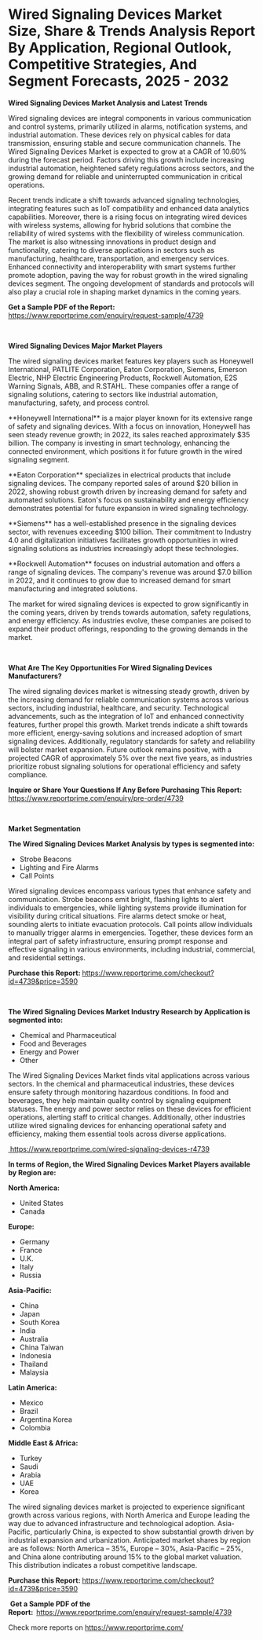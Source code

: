 <p><h1>Wired Signaling Devices Market Size, Share & Trends Analysis Report By Application, Regional Outlook, Competitive Strategies, And Segment Forecasts, 2025 - 2032</h1></p><p><strong>Wired Signaling Devices Market Analysis and Latest Trends</strong></p>
<p><p>Wired signaling devices are integral components in various communication and control systems, primarily utilized in alarms, notification systems, and industrial automation. These devices rely on physical cables for data transmission, ensuring stable and secure communication channels. The Wired Signaling Devices Market is expected to grow at a CAGR of 10.60% during the forecast period. Factors driving this growth include increasing industrial automation, heightened safety regulations across sectors, and the growing demand for reliable and uninterrupted communication in critical operations.</p><p>Recent trends indicate a shift towards advanced signaling technologies, integrating features such as IoT compatibility and enhanced data analytics capabilities. Moreover, there is a rising focus on integrating wired devices with wireless systems, allowing for hybrid solutions that combine the reliability of wired systems with the flexibility of wireless communication. The market is also witnessing innovations in product design and functionality, catering to diverse applications in sectors such as manufacturing, healthcare, transportation, and emergency services. Enhanced connectivity and interoperability with smart systems further promote adoption, paving the way for robust growth in the wired signaling devices segment. The ongoing development of standards and protocols will also play a crucial role in shaping market dynamics in the coming years.</p></p>
<p><strong>Get a Sample PDF of the Report:&nbsp;</strong> <a href="https://www.reportprime.com/enquiry/request-sample/4739?utm_campaign=2483&utm_medium=2&utm_source=Github&utm_content=ia&utm_term=19032025&utm_id=wired-signaling-devices">https://www.reportprime.com/enquiry/request-sample/4739</a></p>
<p>&nbsp;</p>
<p><strong>Wired Signaling Devices Major Market Players</strong></p>
<p><p>The wired signaling devices market features key players such as Honeywell International, PATLITE Corporation, Eaton Corporation, Siemens, Emerson Electric, NHP Electric Engineering Products, Rockwell Automation, E2S Warning Signals, ABB, and R.STAHL. These companies offer a range of signaling solutions, catering to sectors like industrial automation, manufacturing, safety, and process control.</p><p>**Honeywell International** is a major player known for its extensive range of safety and signaling devices. With a focus on innovation, Honeywell has seen steady revenue growth; in 2022, its sales reached approximately $35 billion. The company is investing in smart technology, enhancing the connected environment, which positions it for future growth in the wired signaling segment.</p><p>**Eaton Corporation** specializes in electrical products that include signaling devices. The company reported sales of around $20 billion in 2022, showing robust growth driven by increasing demand for safety and automated solutions. Eaton's focus on sustainability and energy efficiency demonstrates potential for future expansion in wired signaling technology.</p><p>**Siemens** has a well-established presence in the signaling devices sector, with revenues exceeding $100 billion. Their commitment to Industry 4.0 and digitalization initiatives facilitates growth opportunities in wired signaling solutions as industries increasingly adopt these technologies.</p><p>**Rockwell Automation** focuses on industrial automation and offers a range of signaling devices. The company's revenue was around $7.0 billion in 2022, and it continues to grow due to increased demand for smart manufacturing and integrated solutions.</p><p>The market for wired signaling devices is expected to grow significantly in the coming years, driven by trends towards automation, safety regulations, and energy efficiency. As industries evolve, these companies are poised to expand their product offerings, responding to the growing demands in the market.</p></p>
<p>&nbsp;</p>
<p><strong>What Are The Key Opportunities For Wired Signaling Devices Manufacturers?</strong></p>
<p><p>The wired signaling devices market is witnessing steady growth, driven by the increasing demand for reliable communication systems across various sectors, including industrial, healthcare, and security. Technological advancements, such as the integration of IoT and enhanced connectivity features, further propel this growth. Market trends indicate a shift towards more efficient, energy-saving solutions and increased adoption of smart signaling devices. Additionally, regulatory standards for safety and reliability will bolster market expansion. Future outlook remains positive, with a projected CAGR of approximately 5% over the next five years, as industries prioritize robust signaling solutions for operational efficiency and safety compliance.</p></p>
<p><strong>Inquire or Share Your Questions If Any Before Purchasing This Report:</strong> <a href="https://www.reportprime.com/enquiry/pre-order/4739?utm_campaign=2483&utm_medium=2&utm_source=Github&utm_content=ia&utm_term=19032025&utm_id=wired-signaling-devices">https://www.reportprime.com/enquiry/pre-order/4739</a></p>
<p>&nbsp;</p>
<p><strong>Market Segmentation</strong></p>
<p><strong>The Wired Signaling Devices Market Analysis by types is segmented into:</strong></p>
<p><ul><li>Strobe Beacons</li><li>Lighting and Fire Alarms</li><li>Call Points</li></ul></p>
<p><p>Wired signaling devices encompass various types that enhance safety and communication. Strobe beacons emit bright, flashing lights to alert individuals to emergencies, while lighting systems provide illumination for visibility during critical situations. Fire alarms detect smoke or heat, sounding alerts to initiate evacuation protocols. Call points allow individuals to manually trigger alarms in emergencies. Together, these devices form an integral part of safety infrastructure, ensuring prompt response and effective signaling in various environments, including industrial, commercial, and residential settings.</p></p>
<p><strong>Purchase this Report:&nbsp;</strong><a href="https://www.reportprime.com/checkout?id=4739&price=3590&utm_campaign=2483&utm_medium=2&utm_source=Github&utm_content=ia&utm_term=19032025&utm_id=wired-signaling-devices">https://www.reportprime.com/checkout?id=4739&price=3590</a></p>
<p>&nbsp;</p>
<p><strong>The Wired Signaling Devices Market Industry Research by Application is segmented into:</strong></p>
<p><ul><li>Chemical and Pharmaceutical</li><li>Food and Beverages</li><li>Energy and Power</li><li>Other</li></ul></p>
<p><p>The Wired Signaling Devices Market finds vital applications across various sectors. In the chemical and pharmaceutical industries, these devices ensure safety through monitoring hazardous conditions. In food and beverages, they help maintain quality control by signaling equipment statuses. The energy and power sector relies on these devices for efficient operations, alerting staff to critical changes. Additionally, other industries utilize wired signaling devices for enhancing operational safety and efficiency, making them essential tools across diverse applications.</p></p>
<p><a href="https://www.reportprime.com/wired-signaling-devices-r4739?utm_campaign=2483&utm_medium=2&utm_source=Github&utm_content=ia&utm_term=19032025&utm_id=wired-signaling-devices">&nbsp;https://www.reportprime.com/wired-signaling-devices-r4739</a></p>
<p><strong>In terms of Region, the Wired Signaling Devices Market Players available by Region are:</strong></p>
<p>
    <p> <strong> North America: </strong>
        <ul>
            <li>United States</li>
            <li>Canada</li>
        </ul>
        </p> 
    <p> <strong> Europe: </strong>
        <ul>
            <li>Germany</li>
            <li>France</li>
            <li>U.K.</li>
            <li>Italy</li>
            <li>Russia</li>
        </ul>
        </p> 
    <p> <strong> Asia-Pacific: </strong>
        <ul>
            <li>China</li>
            <li>Japan</li>
            <li>South Korea</li>
            <li>India</li>
            <li>Australia</li>
            <li>China Taiwan</li>
            <li>Indonesia</li>
            <li>Thailand</li>
            <li>Malaysia</li>
        </ul>
        </p> 
    <p> <strong> Latin America: </strong>
        <ul>
            <li>Mexico</li>
            <li>Brazil</li>
            <li>Argentina Korea</li>
            <li>Colombia</li>
        </ul>
        </p> 
    <p> <strong> Middle East & Africa: </strong>
        <ul>
            <li>Turkey</li>
            <li>Saudi</li>
            <li>Arabia</li>
            <li>UAE</li>
            <li>Korea</li>
        </ul>
    </p>
    </p>
<p><p>The wired signaling devices market is projected to experience significant growth across various regions, with North America and Europe leading the way due to advanced infrastructure and technological adoption. Asia-Pacific, particularly China, is expected to show substantial growth driven by industrial expansion and urbanization. Anticipated market shares by region are as follows: North America – 35%, Europe – 30%, Asia-Pacific – 25%, and China alone contributing around 15% to the global market valuation. This distribution indicates a robust competitive landscape.</p></p>
<p><strong>Purchase this Report: </strong><a href="https://www.reportprime.com/checkout?id=4739&price=3590&utm_campaign=2483&utm_medium=2&utm_source=Github&utm_content=ia&utm_term=19032025&utm_id=wired-signaling-devices">https://www.reportprime.com/checkout?id=4739&price=3590</a></p>
<p>&nbsp;<strong>Get a Sample PDF of the Report:&nbsp;&nbsp;</strong><a href="https://www.reportprime.com/enquiry/request-sample/4739?utm_campaign=2483&utm_medium=2&utm_source=Github&utm_content=ia&utm_term=19032025&utm_id=wired-signaling-devices">https://www.reportprime.com/enquiry/request-sample/4739</a></p>
<p><strong></strong></p>
<p>Check more reports on <a href="https://www.reportprime.com/?utm_campaign=2483&utm_medium=2&utm_source=Github&utm_content=ia&utm_term=19032025&utm_id=wired-signaling-devices">https://www.reportprime.com/</a></p>